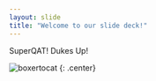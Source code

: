 ```yaml
---
layout: slide
title: "Welcome to our slide deck!"
---
```


SuperQAT! Dukes Up!

![boxertocat](https://octodex.github.com/images/boxertocat_octodex.jpg)
{: .center}
